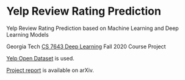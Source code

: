 # Yelp Review Rating Prediction

Yelp Review Rating Prediction based on Machine Learning and Deep Learning Models

Georgia Tech [CS 7643 Deep Learning](https://www.cc.gatech.edu/classes/AY2021/cs7643_fall/) Fall 2020 Course Project

[Yelp Open Dataset](https://www.yelp.com/dataset) is used.

[Project report](https://arxiv.org/abs/2012.06690) is available on arXiv. 
